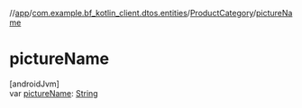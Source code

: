 //[app](../../../index.md)/[com.example.bf_kotlin_client.dtos.entities](../index.md)/[ProductCategory](index.md)/[pictureName](picture-name.md)

# pictureName

[androidJvm]\
var [pictureName](picture-name.md): [String](https://kotlinlang.org/api/latest/jvm/stdlib/kotlin/-string/index.html)

